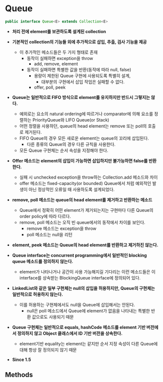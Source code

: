 # Queue

```java
public interface Queue<E> extends Collection<E>
```

* **처리 전에 element를 보관하도록 설계된 collection**
* **기본적인 collection의 기능들 외에 추가적으로 삽입, 추출, 검사 기능을 제공**
  * 이 추가적인 메소드들은 두 가지 형태로 존재
    * 동작이 실패하면 exception을 throw
      * add, remove, element
    * 동작이 실패하면 특별한 값을 반환(동작에 따라 null, false)
      * 용량이 제한된 Queue 구현에 사용되도록 특별히 설계,
        * 대부분의 구현에서 삽입 작업은 실패할 수 없다.
      * offer, poll, peek
* **Queue는 일반적으로 FIFO 방식으로 element를 유지하지만 반드시 그렇지는 않다.**
  * 예외로는 요소의 natural ordering에 따르거나 comparator에 의해 요소를 정렬하는 PriorityQueue와 LIFO Queue(or Stack)
  * 어떤 정렬을 사용하던, queue의 head element는 remove 또는 poll의 호출로 제거된다.
  * FIFO Queue의 경우 모든 새로운 element는 queue의 꼬리에 삽입된다.
    * 다른 종류의 Queue의 경우 다른 규칙을 사용한다.
  * 모든 Queue 구현체는 순서 속성을 지정해야 한다.

* **Offer 메소드는 element의 삽입이 가능하면 삽입하지만 불가능하면 false를 반환한다.**
  * 실패 시 unchecked exception을 throw하는 Collection.add 메소드와 차이
  * offer 메소드는 fixed-capacity(or bounded) Queue에서 처럼 예외적인 발생이 아닌 정상적인 오류일 때 사용하도록 설계되었다.

* **remove, poll 메소드는 queue의 head element를 제거하고 반환하는 메소드**
  * Queue에서 정확히 어떤 element가 제거되는지는 구현마다 다른 Queue의 order policy에 따라 다르다.
  * remove, poll 메소드는 오직 빈 queue에서의 동작에서 차이를 보인다.
    * remove 메소드는 exception을 throw
    * poll 메소드는 null을 리턴
* **element, peek 메소드는 Queue의 head element를 반환하고 제거하진 않는다.**
* **Queue interface는  concurrent programming에서 일반적인 blocking queue 메소드를 정의하지 않는다.**
  * element가 나타나거나 공간이 사용 가능해지길 기다리는 이런 메소드들은 이 interface를 상속받는 BlockingQueue interface에 정의되어 있다.

* **LinkedList와 같은 일부 구현체는 null의 삽입을 허용하지만, Queue의 구현체는 일반적으로 허용하지 않는다.**
  * 이를 허용하는 구현체에서도 null을 Queue에 삽입해서는 안된다.
    * null은 poll 메소드에서 Queue에 element가 없음을 나타내는 특별한 반환 값으로도 사용되기 때문
* **Queue 구현체는 일반적으로 equals, hashCode 메소드를 element 기반 버전에서 정의하지 않고 Object 클래스에서 ID 기반 버전을 상속한다.**
  * element기반 equality는 element는 같지만 순서 지정 속성이 다른 Queue에 대해 항상 잘 정의되지 않기 때문
* **Since 1.5**



## Methods

